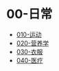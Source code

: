 # 00-日常

- [010-运动](./010-运动.md)
- [020-营养学](./020-营养学.md)
- [030-衣服](./030-衣服.md)
- [040-医疗](./040-医疗.md)
